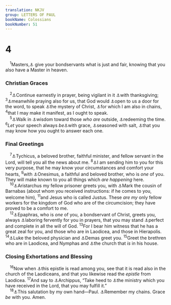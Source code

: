 ```yaml
---
translation: NKJV
group: LETTERS OF PAUL
bookName: Colossians 
bookNumber: 51
---
```


<div class="title"><h1>4</h1></div>
<span class="verse co_4_1"> <sup>1</sup>Masters,<a data-toggle="tooltip" data-placement="bottom" title="Eph. 6:9">⚓</a> give your bondservants what is just and fair, knowing that you also have a Master in heaven.<br/></span>
<div class="title"><h3>Christian Graces</h3></div>
<span class="verse co_4_2"> <sup>2</sup><a data-toggle="tooltip" data-placement="bottom" title="Luke 18:1">⚓</a>Continue earnestly in prayer, being vigilant in it <a data-toggle="tooltip" data-placement="bottom" title="Col. 2:7">⚓</a>with thanksgiving; </span>
<span class="verse co_4_3"><sup>3</sup><a data-toggle="tooltip" data-placement="bottom" title="Eph. 6:19">⚓</a>meanwhile praying also for us, that God would <a data-toggle="tooltip" data-placement="bottom" title="1 Cor. 16:9">⚓</a>open to us a door for the word, to speak <a data-toggle="tooltip" data-placement="bottom" title="Eph. 3:3, 4; 6:19">⚓</a>the mystery of Christ, <a data-toggle="tooltip" data-placement="bottom" title="Eph. 6:20">⚓</a>for which I am also in chains, </span>
<span class="verse co_4_4"><sup>4</sup>that I may make it manifest, as I ought to speak.<br/></span>
<span class="verse co_4_5"> <sup>5</sup><a data-toggle="tooltip" data-placement="bottom" title="Eph. 5:15">⚓</a>Walk in <a data-toggle="tooltip" data-placement="bottom" title="(Matt. 10:16)">⚓</a>wisdom toward those <i>who</i> <i>are</i> outside, <a data-toggle="tooltip" data-placement="bottom" title="Eph. 5:16">⚓</a>redeeming the time. </span>
<span class="verse co_4_6"><sup>6</sup><i>Let</i> your speech always <i>be</i><a data-toggle="tooltip" data-placement="bottom" title="Eccl. 10:12">⚓</a>with grace, <a data-toggle="tooltip" data-placement="bottom" title="Mark 9:50">⚓</a>seasoned with salt, <a data-toggle="tooltip" data-placement="bottom" title="1 Pet. 3:15">⚓</a>that you may know how you ought to answer each one.<br/></span>
<div class="title"><h3>Final Greetings</h3></div>
<span class="verse co_4_7"> <sup>7</sup><a data-toggle="tooltip" data-placement="bottom" title="Acts 20:4; Eph. 6:21; 2 Tim. 4:12; Titus 3:12">⚓</a>Tychicus, a beloved brother, faithful minister, and fellow servant in the Lord, will tell you all the news about me. </span>
<span class="verse co_4_8"><sup>8</sup><a data-toggle="tooltip" data-placement="bottom" title="Eph. 6:22">⚓</a>I am sending him to you for this very purpose, that he may know your circumstances and comfort your hearts, </span>
<span class="verse co_4_9"><sup>9</sup>with <a data-toggle="tooltip" data-placement="bottom" title="Philem. 10">⚓</a>Onesimus, a faithful and beloved brother, who is <i>one</i> of you. They will make known to you all things which <i>are</i> <i>happening</i> here.<br/></span>
<span class="verse co_4_10"> <sup>10</sup><a data-toggle="tooltip" data-placement="bottom" title="Acts 19:29; 20:4; 27:2; Philem. 24">⚓</a>Aristarchus my fellow prisoner greets you, with <a data-toggle="tooltip" data-placement="bottom" title="Acts 15:37; 2 Tim. 4:11">⚓</a>Mark the cousin of Barnabas (about whom you received instructions: if he comes to you, welcome him), </span>
<span class="verse co_4_11"><sup>11</sup>and Jesus who is called Justus. These <i>are</i> <i>my</i> only fellow workers for the kingdom of God who are of the circumcision; they have proved to be a comfort to me.<br/></span>
<span class="verse co_4_12"> <sup>12</sup><a data-toggle="tooltip" data-placement="bottom" title="Col. 1:7; Philem. 23">⚓</a>Epaphras, who is <i>one</i> of you, a bondservant of Christ, greets you, always <a data-toggle="tooltip" data-placement="bottom" title="Rom. 15:30">⚓</a>laboring fervently for you in prayers, that you may stand <a data-toggle="tooltip" data-placement="bottom" title="Matt. 5:48; 1 Cor. 2:6">⚓</a>perfect and complete in all the will of God. </span>
<span class="verse co_4_13"><sup>13</sup>For I bear him witness that he has a great zeal for you, and those who are in Laodicea, and those in Hierapolis. </span>
<span class="verse co_4_14"><sup>14</sup><a data-toggle="tooltip" data-placement="bottom" title="2 Tim. 4:11; Philem. 24">⚓</a>Luke the beloved physician and <a data-toggle="tooltip" data-placement="bottom" title="2 Tim. 4:10">⚓</a>Demas greet you. </span>
<span class="verse co_4_15"><sup>15</sup>Greet the brethren who are in Laodicea, and Nymphas and <a data-toggle="tooltip" data-placement="bottom" title="Rom. 16:5; 1 Cor. 16:19">⚓</a>the church that <i>is</i> in his house.<br/></span>
<div class="title"><h3>Closing Exhortations and Blessing</h3></div>
<span class="verse co_4_16"> <sup>16</sup>Now when <a data-toggle="tooltip" data-placement="bottom" title="1 Thess. 5:27; 2 Thess. 3:14">⚓</a>this epistle is read among you, see that it is read also in the church of the Laodiceans, and that you likewise read the <i>epistle</i> from Laodicea. </span>
<span class="verse co_4_17"><sup>17</sup>And say to <a data-toggle="tooltip" data-placement="bottom" title="Philem. 2">⚓</a>Archippus, “Take heed to <a data-toggle="tooltip" data-placement="bottom" title="1 Tim. 4:6; 2 Tim. 4:5">⚓</a>the ministry which you have received in the Lord, that you may fulfill it.”<br/></span>
<span class="verse co_4_18"> <sup>18</sup><a data-toggle="tooltip" data-placement="bottom" title="1 Cor. 16:21; 2 Thess. 3:17">⚓</a>This salutation by my own hand—Paul. <a data-toggle="tooltip" data-placement="bottom" title="Heb. 13:3">⚓</a>Remember my chains. Grace <i>be</i> with you. Amen.<br/></span>
